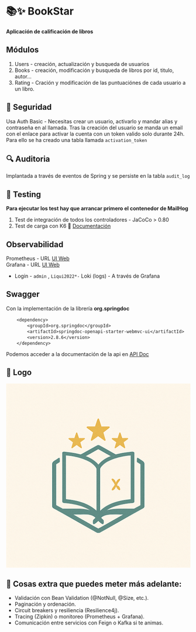 # 📚✨ BookStar
**Aplicación de calificación de libros**

## Módulos

1. Users - creación, actualización y busqueda de usuarios
2. Books - creación, modificación y busqueda de libros por id, titulo, autor...
3. Rating - Cración y modificación de las puntuaciónes de cada usuario a un libro.

## 🔐 Seguridad
Usa Auth Basic - Necesitas crear un usuario, activarlo y mandar alias y contraseña en al llamada.
Tras la creación del usuario se manda un email con el enlace para activar la cuenta con un token valido solo durante 24h.
Para ello se ha creado una tabla llamada ``activation_token``

## 🔍 Auditoria
Implantada a través de eventos de Spring y se persiste en la tabla ``audit_log``

## 🧪 Testing
**Para ejecutar los test hay que arrancar primero el contenedor de MailHog**
1. Test de integración de todos los controladores - JaCoCo > 0.80
2. Test de carga con K6 🗻 [Documentación](test-k6/k6-docs.md) 

## Observabilidad
Prometheus - URL [UI Web](http://localhost:9090/query)  
Grafana - URL [UI Web](http://localhost:3000/)
 - Login - ``admin`` ,  ``Liqui2022*-`` 
Loki (logs) - A través de Grafana

## Swagger
Con la implementación de la librería **org.springdoc**
````
    <dependency>
        <groupId>org.springdoc</groupId>
        <artifactId>springdoc-openapi-starter-webmvc-ui</artifactId>
        <version>2.8.6</version>
    </dependency>
````
Podemos acceder a la documentación de la api en [API Doc](http://localhost:8080/bookstar/swagger-ui/index.html)

## 🎨 Logo
![Logo de BookStar](src/main/resources/static/logo.png)

## 🚀 Cosas extra que puedes meter más adelante:
* Validación con Bean Validation (@NotNull, @Size, etc.).
* Paginación y ordenación.
* Circuit breakers y resiliencia (Resilience4j).
* Tracing (Zipkin) o monitoreo (Prometheus + Grafana).
* Comunicación entre servicios con Feign o Kafka si te animas.